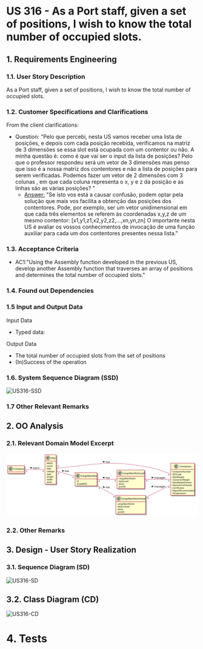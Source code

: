 # US 316 - As a Port staff, given a set of positions, I wish to know the total number of occupied slots.



## 1. Requirements Engineering

### 1.1. User Story Description

As a Port staff, given a set of positions, I wish to know the total number of occupied slots.

### 1.2. Customer Specifications and Clarifications


From the client clarifications:

* Question: "Pelo que percebi, nesta US vamos receber uma lista de posições, e depois com cada posição recebida, verificamos na matriz de 3 dimensões se essa slot está ocupada com um contentor ou não. A minha questão é: como é que vai ser o input da lista de posições? Pelo que o professor respondeu será um vetor de 3 dimensões mas penso que isso é a nossa matriz dos contentores e não a lista de posições para serem verificadas.
Podemos fazer um vetor de 2 dimensões com 3 colunas , em que cada coluna representa o x, y e z da posição e as linhas são as várias posições? "
  * [Answer:](https://moodle.isep.ipp.pt/mod/forum/discuss.php?d=12910) "Se isto vos está a causar confusão, podem optar pela solução que mais vos facilita a obtenção das posições dos contentores. Pode, por exemplo, ser um vetor unidimensional em que cada três elementos se referem às coordenadas x,y,z de um mesmo contentor: [x1,y1,z1,x2,y2,z2,...,xn,yn,zn]
O importante nesta US é avaliar os vossos conhecimentos de invocação de uma função auxiliar para cada um dos contentores presentes nessa lista."

### 1.3. Acceptance Criteria


* AC1:"Using the Assembly function developed in the previous US, develop
  another Assembly function that traverses an array of positions and
  determines the total number of occupied slots."

### 1.4. Found out Dependencies


### 1.5 Input and Output Data


Input Data

* Typed data:


Output Data

*  The total number of occupied slots from the set of positions
* (In)Success of the operation


### 1.6. System Sequence Diagram (SSD)


![US316-SSD](US316_SSD.svg)


### 1.7 Other Relevant Remarks




## 2. OO Analysis

### 2.1. Relevant Domain Model Excerpt

![US316-MD](US316_DM.svg)

### 2.2. Other Remarks




## 3. Design - User Story Realization

### 3.1. Sequence Diagram (SD)


![US316-SD](US316_SD.svg)

## 3.2. Class Diagram (CD)


![US316-CD](US316_CD.svg)

# 4. Tests




